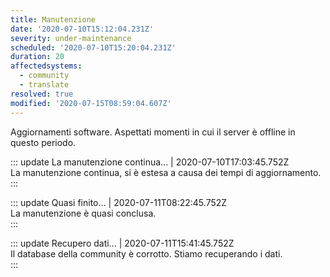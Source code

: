 ```yaml
---
title: Manutenzione
date: '2020-07-10T15:12:04.231Z'
severity: under-maintenance
scheduled: '2020-07-10T15:20:04.231Z'
duration: 20
affectedsystems:
  - community
  - translate
resolved: true
modified: '2020-07-15T08:59:04.607Z'
---
```

Aggiornamenti software. Aspettati momenti in cui il server è offline in
questo periodo.

<!--- language code: it -->
::: update La manutenzione continua... | 2020-07-10T17:03:45.752Z  
La manutenzione continua, si è estesa a causa dei tempi di
aggiornamento.  
:::

::: update Quasi finito... | 2020-07-11T08:22:45.752Z  
La manutenzione è quasi conclusa.  
:::

::: update Recupero dati... | 2020-07-11T15:41:45.752Z  
Il database della community è corrotto. Stiamo recuperando i dati.  
:::
